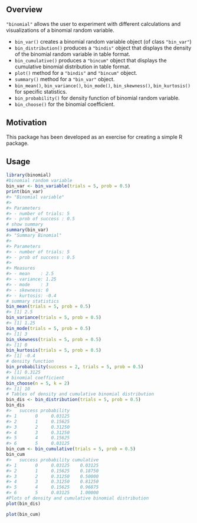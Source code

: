 
<!-- README.md is generated from README.Rmd. Please edit that file -->

Overview
--------

`"binomial"` allows the user to experiment with different calculations and visualizations of a binomial random variable.

-   `bin_var()` creates a binomial random variable object (of class `"bin_var"`)
-   `bin_distribution()` produces a `"bindis"` object that displays the density of the binomial random variable in table format.
-   `bin_cumulative()` produces a `"bincum"` object that displays the cumulative binomial distribution in table format.
-   `plot()` method for a `"bindis"` and `"bincum"` object.
-   `summary()` method for a `"bin_var"` object.
-   `bin_mean()`, `bin_variance()`, `bin_mode()`, `bin_skewness()`, `bin_kurtosis()` for specific statistics.
-   `bin_probability()` for density function of binomial random variable.
-   `bin_choose()` for the binomial coefficient.

Motivation
----------

This package has been developed as an exercise for creating a simple R package.

Usage
-----

``` r
library(binomial)
#binomial random variable
bin_var <- bin_variable(trials = 5, prob = 0.5)
print(bin_var)
#> "Binomial variable"
#> 
#> Parameters
#> - number of trials: 5 
#> - prob of success : 0.5
# show summary
summary(bin_var)
#> "Summary Binomial"
#> 
#> Parameters
#> - number of trials: 5 
#> - prob of success : 0.5 
#> 
#> Measures
#> - mean    : 2.5 
#> - variance: 1.25 
#> - mode    : 3 
#> - skewness: 0 
#> - kurtosis: -0.4
# summary statistics
bin_mean(trials = 5, prob = 0.5)
#> [1] 2.5
bin_variance(trials = 5, prob = 0.5)
#> [1] 1.25
bin_mode(trials = 5, prob = 0.5)
#> [1] 3
bin_skewness(trials = 5, prob = 0.5)
#> [1] 0
bin_kurtosis(trials = 5, prob = 0.5)
#> [1] -0.4
# density function
bin_probability(success = 2, trials = 5, prob = 0.5)
#> [1] 0.3125
# binomial coefficient
bin_choose(n = 5, k = 2)
#> [1] 10
# Tables of density and cumulative binomial distribution
bin_dis <- bin_distribution(trials = 5, prob = 0.5)
bin_dis
#>   success probability
#> 1       0     0.03125
#> 2       1     0.15625
#> 3       2     0.31250
#> 4       3     0.31250
#> 5       4     0.15625
#> 6       5     0.03125
bin_cum <- bin_cumulative(trials = 5, prob = 0.5)
bin_cum
#>   success probability cumulative
#> 1       0     0.03125    0.03125
#> 2       1     0.15625    0.18750
#> 3       2     0.31250    0.50000
#> 4       3     0.31250    0.81250
#> 5       4     0.15625    0.96875
#> 6       5     0.03125    1.00000
#Plots of density and cumulative binomial distribution
plot(bin_dis)

plot(bin_cum)

